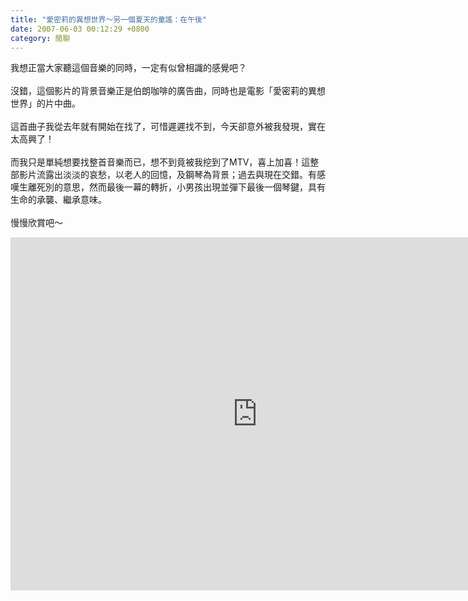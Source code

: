 ```yaml
---
title: "愛密莉的異想世界～另一個夏天的童謠：在午後"
date: 2007-06-03 00:12:29 +0800
category: 閒聊
---
```

我想正當大家聽這個音樂的同時，一定有似曾相識的感覺吧？<br /><br />沒錯，這個影片的背景音樂正是伯朗咖啡的廣告曲，同時也是電影「愛密莉的異想世界」的片中曲。<br /><br />這首曲子我從去年就有開始在找了，可惜遲遲找不到，今天卻意外被我發現，實在太高興了！<br /><br />而我只是單純想要找整首音樂而已，想不到竟被我挖到了MTV，喜上加喜！這整部影片流露出淡淡的哀愁，以老人的回憶，及鋼琴為背景；過去與現在交錯。有感嘆生離死別的意思，然而最後一幕的轉折，小男孩出現並彈下最後一個琴鍵，具有生命的承襲、繼承意味。<br /><br />慢慢欣賞吧～<br />

<iframe width="789" height="565" src="http://www.youtube.com/embed/H2-1u8xvk54" frameborder="0" allowfullscreen></iframe>
